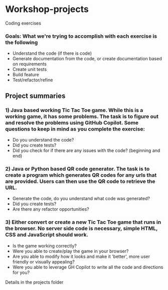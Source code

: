 # Workshop-projects
Coding exercises

### Goals: What we're trying to accomplish with each exercise is the following
- Understand the code (if there is code)
- Generate documentation from the code, or create documentation based on requirements
- Create unit tests
- Build feature
- Test/refactor/refine

## Project summaries
### 1) Java based working Tic Tac Toe game. While this is a working game, it has some problems. The task is to figure out and resolve the problems using GitHub Copilot. Some questions to keep in mind as you complete the exercise:
- Do you understand the code?
- Did you create tests?
- Did you check for if there are any issues with the code? (beginning and end)

### 2) Java or Python based QR code generator. The task is to create a program which generates QR codes for any urls that are provided. Users can then use the QR code to retrieve the URL.
- Generate the code, do you understand what code was generated?
- Did you create tests?
- Are there any refactor opportunities?

### 3) Either convert or create a new Tic Tac Toe game that runs in the browser. No server side code is necessary, simple HTML, CSS and JavaScript should work.
- Is the game working correctly?
- Were you able to create/play the game in your browser?
- Are you able to modify how it looks and make it 'better', more user friendly or visually appealing?
- Were you able to leverage GH Copilot to write all the code and directions for you?

Details in the projects folder
